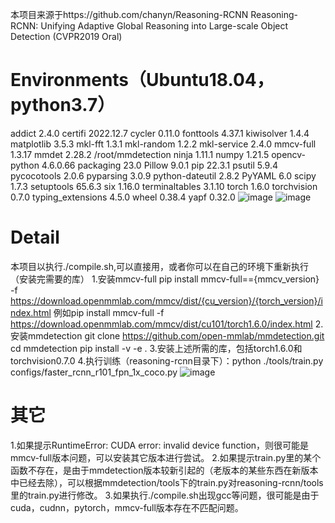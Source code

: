 本项目来源于https://github.com/chanyn/Reasoning-RCNN
Reasoning-RCNN: Unifying Adaptive Global Reasoning into Large-scale Object Detection (CVPR2019 Oral)
# Environments（Ubuntu18.04，python3.7）
addict            2.4.0
certifi           2022.12.7
cycler            0.11.0
fonttools         4.37.1
kiwisolver        1.4.4
matplotlib        3.5.3
mkl-fft           1.3.1
mkl-random        1.2.2
mkl-service       2.4.0
mmcv-full         1.3.17
mmdet             2.28.2    /root/mmdetection
ninja             1.11.1
numpy             1.21.5
opencv-python     4.6.0.66
packaging         23.0
Pillow            9.0.1
pip               22.3.1
psutil            5.9.4
pycocotools       2.0.6
pyparsing         3.0.9
python-dateutil   2.8.2
PyYAML            6.0
scipy             1.7.3
setuptools        65.6.3
six               1.16.0
terminaltables    3.1.10
torch             1.6.0
torchvision       0.7.0
typing_extensions 4.5.0
wheel             0.38.4
yapf              0.32.0
![image](https://user-images.githubusercontent.com/105783906/222872199-fd4dd8d7-ddd7-4a1a-915a-96ec02d1fb8d.png)
![image](https://user-images.githubusercontent.com/105783906/222872207-b0e6ba0f-5d1d-45aa-85d8-c7eff075c017.png)
# Detail
本项目以执行./compile.sh,可以直接用，或者你可以在自己的环境下重新执行（安装完需要的库）
1.安装mmcv-full
pip install mmcv-full=={mmcv_version} -f https://download.openmmlab.com/mmcv/dist/{cu_version}/{torch_version}/index.html
例如pip install mmcv-full -f https://download.openmmlab.com/mmcv/dist/cu101/torch1.6.0/index.html
2.安装mmdetection
git clone https://github.com/open-mmlab/mmdetection.git
cd mmdetection
pip install -v -e .
3.安装上述所需的库，包括torch1.6.0和torchvision0.7.0
4.执行训练（reasoning-rcnn目录下）：python ./tools/train.py configs/faster_rcnn_r101_fpn_1x_coco.py
![image](https://user-images.githubusercontent.com/105783906/222872455-0e308d56-1cc9-4526-9be6-5139836906f0.png)
# 其它
1.如果提示RuntimeError: CUDA error: invalid device function，则很可能是mmcv-full版本问题，可以安装其它版本进行尝试。
2.如果提示train.py里的某个函数不存在，是由于mmdetection版本较新引起的（老版本的某些东西在新版本中已经去除），可以根据mmdetection/tools下的train.py对reasoning-rcnn/tools里的train.py进行修改。
3.如果执行./compile.sh出现gcc等问题，很可能是由于cuda，cudnn，pytorch，mmcv-full版本存在不匹配问题。
